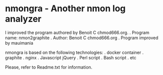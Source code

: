 # nmongra - Another nmon log analyzer

I improved the program authored by Benoit C chmod666.org.
. Program name: nmon2graphite
. Author: Benoit C chmod666.org
. Program improved by mauimania

nmongra is based on the following technologies:
. docker container
. graphite
. nginx
. Javascript jQuery
. Perl script
. Bash script
. etc

Please, refer to Readme.txt for information.
